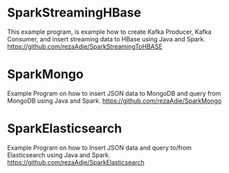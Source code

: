 # SparkStreamingHBase
This example program, is example how to create Kafka Producer, Kafka Consumer, and insert streaming data to HBase using Java and Spark.
https://github.com/rezaAdie/SparkStreamingToHBASE

# SparkMongo
Example Program on how to insert JSON data to MongoDB and query from MongoDB using Java and Spark.
https://github.com/rezaAdie/SparkMongo

# SparkElasticsearch
Example Program on how to Insert JSON data and query to/from Elasticsearch using Java and Spark.
https://github.com/rezaAdie/SparkElasticsearch
